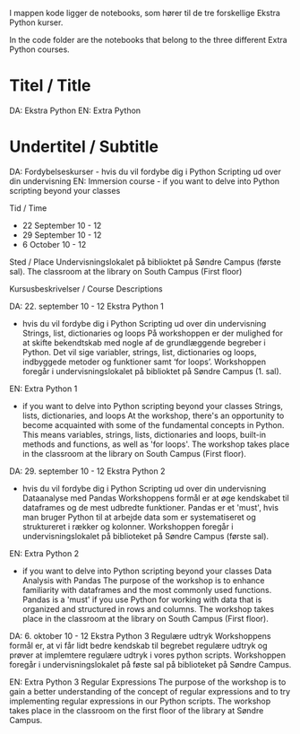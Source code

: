 I mappen kode ligger de notebooks, som hører til de tre forskellige Ekstra Python kurser.  

In the code folder are the notebooks that belong to the three different Extra Python courses.

# Titel / Title
DA:
Ekstra Python
EN:
Extra Python

# Undertitel / Subtitle
DA:
Fordybelseskurser - hvis du vil fordybe dig i Python Scripting ud over din undervisning
EN:
Immersion course - if you want to delve into Python scripting beyond your classes

Tid / Time 
- 22 September 10 - 12
- 29 September 10 - 12
- 6 October 10 - 12

Sted / Place
Undervisningslokalet på biblioktet på Søndre Campus (første sal).
The classroom at the library on South Campus (First floor)


Kursusbeskrivelser / Course Descriptions

DA:
22. september 10 - 12
Ekstra Python 1
- hvis du vil fordybe dig i Python Scripting ud over din undervisning
Strings, list, dictionaries og loops
På workshoppen er der mulighed for at skifte bekendtskab med nogle af de grundlæggende begreber i Python.
Det vil sige variabler, strings, list, dictionaries og loops, indbyggede metoder og funktioner samt ‘for loops’. 
Workshoppen foregår i undervisningslokalet på biblioktet på Søndre Campus (1. sal).

EN:
Extra Python 1
- if you want to delve into Python scripting beyond your classes
Strings, lists, dictionaries, and loops
At the workshop, there's an opportunity to become acquainted with some of the fundamental concepts in Python.
This means variables, strings, lists, dictionaries and loops, built-in methods and functions, as well as 'for loops'.
The workshop takes place in the classroom at the library on South Campus (First floor).



DA:
29. september 10 - 12
Ekstra Python 2
- hvis du vil fordybe dig i Python Scripting ud over din undervisning
Dataanalyse med Pandas
Workshoppens formål er at øge kendskabet til dataframes og de mest udbredte funktioner.
Pandas er et 'must', hvis man bruger Python til at arbejde data som er systematiseret og struktureret i rækker og kolonner. 
Workshoppen foregår i undervisningslokalet på biblioteket på Søndre Campus (første sal).

EN:
Extra Python 2
- if you want to delve into Python scripting beyond your classes
Data Analysis with Pandas
The purpose of the workshop is to enhance familiarity with dataframes and the most commonly used functions.
Pandas is a 'must' if you use Python for working with data that is organized and structured in rows and columns.
The workshop takes place in the classroom at the library on South Campus (First floor).


DA:
6. oktober 10 - 12
Ekstra Python 3
Regulære udtryk
Workshoppens formål er, at vi får lidt bedre kendskab til begrebet regulære udtryk og prøver at implemtere regulære udtryk i vores python scripts.
Workshoppen foregår i undervisningslokalet på føste sal på biblioteket på Søndre Campus.

EN:
Extra Python 3
Regular Expressions
The purpose of the workshop is to gain a better understanding of the concept of regular expressions and to try implementing regular expressions in our Python scripts.
The workshop takes place in the classroom on the first floor of the library at Søndre Campus.
